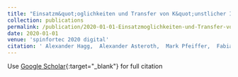 ```yaml
---
title: "Einsatzm&quot;oglichkeiten und Transfer von K&quot;unstlicher Intelligenz im inter-nationalen Spitzensport--zwischen Small und Big Data"
collection: publications
permalink: /publication/2020-01-01-Einsatzmoglichkeiten-und-Transfer-von-Kunstlicher-Intelligenz-im-inter-nationalen-Spitzensport-zwischen-Small-und-Big-Data
date: 2020-01-01
venue: 'spinfortec 2020 digital'
citation: ' Alexander Hagg,  Alexander Asteroth,  Mark Pfeiffer,  Fabian Hammes,  Daniel Link, &quot;Einsatzm&amp;quot;oglichkeiten und Transfer von K&amp;quot;unstlicher Intelligenz im inter-nationalen Spitzensport--zwischen Small und Big Data.&quot; spinfortec 2020 digital, 2020.'
---
```

Use [Google Scholar](https://scholar.google.com/scholar?q=Einsatzm&quot;oglichkeiten+und+Transfer+von+K&quot;unstlicher+Intelligenz+im+inter+nationalen+Spitzensport++zwischen+Small+und+Big+Data){:target="_blank"} for full citation